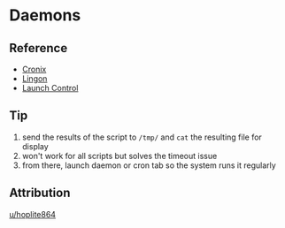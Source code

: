 # Daemons

## Reference

- [Cronix](https://macupdate.com/find/mac/cronix)
- [Lingon](https://macupdate.com/find/mac/lingon)
- [Launch Control](https://macupdate.com/find/mac/46921/launchcontrol)

## Tip

1. send the results of the script to `/tmp/` and `cat` the resulting file for
   display
2. won't work for all scripts but solves the timeout issue
3. from there, launch daemon or cron tab so the system runs it regularly

## Attribution

[u/hoplite864](https://www.reddit.com/r/GeekTool/comments/5ruem3/where_do_you_guys_find_geeklets/dh4dgwo?utm_source=share&utm_medium=web2x)
